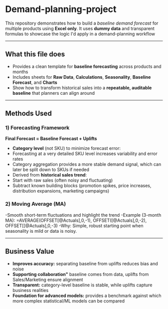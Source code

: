 # Demand-planning-project
This repository demonstrates how to build a *baseline demand forecast* for multiple products using **Excel only**. 
It uses **dummy data** and transparent formulas to showcase the logic I'd apply in a demand-planning workflow

---

## What this file does

- Provides a clean template for **baseline forecasting** across products and months
- Includes sheets for **Raw Data**, **Calculations**, **Seasonality**, **Baseline Forecast**, and **Charts**
- Show how to transform historical sales into a **repeatable, auditable baseline** that planners can align around

---

## Methods Used 

### 1) Forecasting Framework
**Final Forecast = Baseline Forecast + Uplifts**
- **Category level** (not SKU) to minimize forecast error:
- Forecasting at a very detailed SKU level increases variability and error rates
- Category aggregation provides a more stable demand signal, which can later be split down to SKUs if needed
- Derived from **historical sales trend**:
- Start with raw sales (often noisy and fluctuating)
- Subtract known building blocks (promotion spikes, price increases, distribution expansions, marketing campaigns)

### 2) Moving Average (MA) 
-Smooth short-term fluctuations and highlight the trend 
-Example (3-month MA): 
=AVERAGE(OFFSET[@Actuals],0,-1), OFFSET([@Actuals],0,-2), OFFSET[[@Actuals],0,-3)
-Why: Simple, robust starting point when seasonality is mild or data is noisy. 

---

## Business Value

- **Improves accuracy:** separating baseline from uplifts reduces bias and noise
- **Supporting collaboration"** baseline comes from data, uplifts from Sales/Marketing ensure alignment
- **Transparent:** category-level baseline is stable, while uplifts capture business realities
- **Foundation for advanced models:** provides a benchmark against which more complex statistical/ML models can be compared
